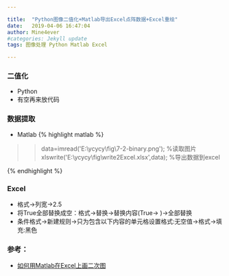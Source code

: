 ```yaml
---

title:  "Python图像二值化+Matlab导出Excel点阵数据+Excel重绘"
date:   2019-04-06 16:47:04
author: Mine4ever
#categories: Jekyll update
tags: 图像处理 Python Matlab Excel

---
```

### 二值化
* Python
* 有空再来放代码

### 数据提取
* Matlab
{% highlight matlab %}
>> data=imread('E:\ycycy\fig\7-2-binary.png');              %读取图片
>> xlswrite('E:\ycycy\fig\write2Excel.xlsx',data);          %导出数据到excel

{% endhighlight %}

### Excel
* 格式->列宽->2.5
* 将True全部替换成空：格式->替换->替换内容(True-> )->全部替换
* 条件格式->新建规则->只为包含以下内容的单元格设置格式:无空值->格式->填充:黑色

### 参考：
* [如何用Matlab在Excel上画二次图](https://www.bilibili.com/video/av28790093?from=search&seid=1089115841263066107)

